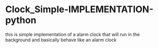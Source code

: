 # Clock_Simple-IMPLEMENTATION-python

this is simple implementation of a alarm clock that will run in the background and basically behave like an alarm clock
